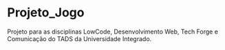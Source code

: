 # Projeto_Jogo
Projeto para as disciplinas LowCode, Desenvolvimento Web, Tech Forge e Comunicação do TADS da Universidade Integrado.